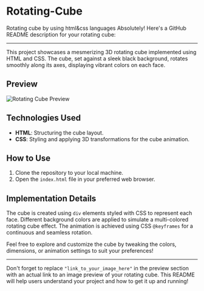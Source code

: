 # Rotating-Cube
Rotating cube by using html&amp;css languages
Absolutely! Here's a GitHub README description for your rotating cube:

---


This project showcases a mesmerizing 3D rotating cube implemented using HTML and CSS. The cube, set against a sleek black background, rotates smoothly along its axes, displaying vibrant colors on each face.

## Preview
![Rotating Cube Preview](link_to_your_image_here)

## Technologies Used
- **HTML**: Structuring the cube layout.
- **CSS**: Styling and applying 3D transformations for the cube animation.

## How to Use
1. Clone the repository to your local machine.
2. Open the `index.html` file in your preferred web browser.

## Implementation Details
The cube is created using `div` elements styled with CSS to represent each face. Different background colors are applied to simulate a multi-colored rotating cube effect. The animation is achieved using CSS `@keyframes` for a continuous and seamless rotation.

Feel free to explore and customize the cube by tweaking the colors, dimensions, or animation settings to suit your preferences!

---

Don't forget to replace `"link_to_your_image_here"` in the preview section with an actual link to an image preview of your rotating cube. This README will help users understand your project and how to get it up and running!
